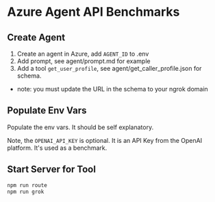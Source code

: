 # Azure Agent API Benchmarks

## Create Agent

1. Create an agent in Azure, add `AGENT_ID` to .env
2. Add prompt, see agent/prompt.md for example
3. Add a tool `get_user_profile`, see agent/get_caller_profile.json for schema.

- note: you must update the URL in the schema to your ngrok domain

## Populate Env Vars

Populate the env vars. It should be self explanatory.

Note, the `OPENAI_API_KEY` is optional. It is an API Key from the OpenAI platform. It's used as a benchmark.

## Start Server for Tool

```bash
npm run route
npm run grok
```
